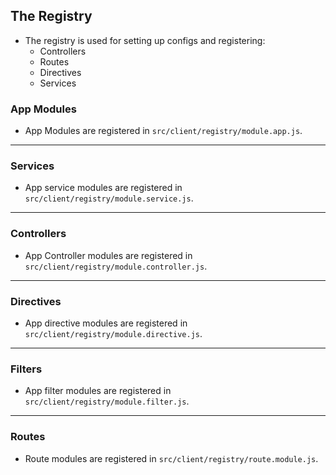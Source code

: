 ## The Registry
- The registry is used for setting up configs and registering:
	- Controllers
	- Routes
	- Directives
	- Services


### App Modules
- App Modules are registered in `src/client/registry/module.app.js`.

---

### Services
- App service modules are registered in `src/client/registry/module.service.js`.

---

### Controllers
- App Controller modules are registered in `src/client/registry/module.controller.js`.

---

### Directives
- App directive modules are registered in `src/client/registry/module.directive.js`.

---

### Filters
- App filter modules are registered in `src/client/registry/module.filter.js`.

---

### Routes
- Route modules are registered in `src/client/registry/route.module.js`.
